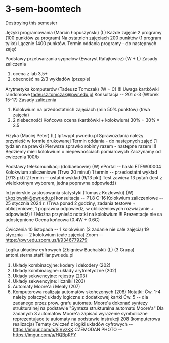 # 3-sem-boomtech
Destroying this semester



Języki programowania (Marcin Łopuszyński) (L)
Każde zajęcie 2 programy (100 punktów za program)
Na ostatnich zajęciach 200 punktów (1 program tylko)
Lącznie 1400 punktów. Termin oddania programy - do następnych zajęć


Podstawy przetwarzania sygnałów (Ewaryst Rafajłowicz) (W + L)
Zasady zaliczenia 
1) ocena z lab 3,5+
2) obecność na 2/3 wykładów (przepis)


Arytmetyka komputerów (Tadeusz Tomczak) (W + C) !!! Uwaga kartkówki randomowe
tadeusz.tomczak@pwr.edu.pl Konsultacja -- 201 c-3 (Wtorek 15-17)
Zasady zaliczenia 
1) Kolokwium na przedostatnich zajęciach (min 50% punktów) (trwa zajęcia)
2) 2 niebecnośći
Końcowa ocena (kartkówki + kolokwium) 30% + 30% = 3.5


Fizyka (Maciej Peter) (L)
lpf.wppt.pwr.edu.pl
Sprawozdania należy przynieść w formie drukowanej 
Termin oddania - do następnych zajęć (1 tydzien na prawki)
Pierwsze sprawko robimy razem - następne razem
!!! Będziemy mieli kolokwium o niepewnościach pomiarowych
Zaczynamy od cwiczenia 100/b


Podstawy telekomunikacji (dolbaebowie) (W)
ePortal -- hasło ETEW00004
Kolokwium zaliczeniowe (Trwa 20 minut)
1 termin -- przedostatni wykład (7/13 pkt)
2 termin -- ostatni wykład (9/13 pkt)
Test zawiera 13 pytań (test z wielokrotnym wyborem, jedna poprawna odpowiedź)


Inżynierskie zastosowania statystyki (Tomasz Kozłowski) (W)
t.kozlowski@pwr.edu.pl konsultacja -- P1.8 C-16
Kolokwium zaliczeniowe -- 25 stycznia 2024 r. (Trwa ponad 2 godziny, zadania testowe + obliczeniowe, 1 poprawna odpowiedź, w obliczeniowych rozwiazanie + odpowiedź)
!!! Można przynieść notatki na kolokwium
!!! Prezentacje nie sa udostępnione
Ocena końcowa (0.4W + 0.6C)

Ćwiczenia 
10 listopada -- 1 kolokwium (3 zadanie nie całe zajęcia)
19 stycznia -- 2 kolokwium (całe zajęcia)
Zoom -- https://pwr.edu.zoom.us/j/9346779279


Logika układów cyfrowych (Zbigniew Buchalski) (L) (3 Grupa)
antoni.sterna.staff.iiar.pwr.edu.pl
1. Układy kombinacyjne: kodery i dekodery (202)
2. Układy kombinacyjne: układy arytmetyczne (202)
3. Układy sekwencyjne: rejestry (203)
4. Układy sekwencyjne: liczniki (203)
5. Automaty Moore'a i Mealy (207)
6. Komputerowa realizaja automatów skończonych (208)
Notatki:
Ćw. 1-4 należy połaczyć układy logiczne z dodatkowej kartki
Ćw. 5 -- dla zadanego przez prow. grafu automatu Moore'a dokonać syntezy strukturalnej na podstawie "Synteza strukturalna automatu Moore'a"
Dla zadanych 3 automatów Moore'a zapisać wyrażenie symboliczne reprezentujace te automaty na podstawie instrukcji 208 (komputerowa realizacja)
Tematy ćwiczeń z logiki układów cyfrowych -- https://imgur.com/a/SjVyzKK
CZEMODAN PHOTO -- https://imgur.com/a/HQBpRFY
